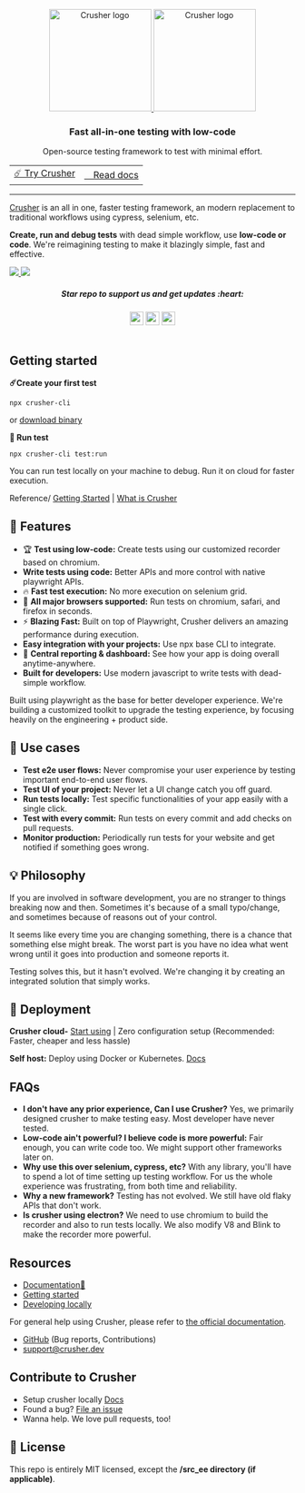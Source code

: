 <p align="center">
  <p align="center">
  <a href="https://crusher.dev/#gh-light-mode-only">
    <img src="https://i.imgur.com/BRG9MxQ.png" width="180px" alt="Crusher logo" />
  </a>
  <a href="https://crusher.dev/#gh-dark-mode-only">
    <img src="https://i.imgur.com/ncVx1vo.png"  width="180px" alt="Crusher logo" />
  </a>
</p>
</p>




<h3 align="center">Fast all-in-one testing with low-code</h3>
<p align="center">
  Open-source testing framework to test with minimal effort.
</p>

<div align="center">
  <table>
    <tbody>
      <tr>
         <td>
             <a href="#-getting-started">☄️ Try Crusher</a>
        </td>
        <td>
          <a href="https://docs.crusher.dev">⠀ Read docs</a>
        </td>
      </tr>
    </tbody>
  </table>
  </div>
<hr/>


[Crusher](https://crusher.dev) is an all in one, faster testing framework, an modern replacement to traditional workflows using cypress, selenium, etc.

**Create, run and debug tests** with dead simple workflow, use **low-code or code**. We're reimagining testing to make it blazingly simple, fast and effective.

  <a href="https://crusher.dev/#gh-light-mode-only">
  <img src="https://i.imgur.com/nqE0S1B.png"/>
  </a>
  <a href="https://crusher.dev/#gh-dark-mode-only">
    <img src="https://i.imgur.com/qQ2uda9.png"  />
  </a>

<div>
<h5  align="center"> Star repo to support us and get updates :heart: </h5>
</div>

<div align="center">
  <img src="https://img.shields.io/github/stars/crusherdev/crusher.svg?style=social&label=Star" height="24"/>  
  <img src="https://img.shields.io/github/forks/crusherdev/crusher.svg?style=social&label=Fork" height="24"/>
  <img src="https://img.shields.io/github/watchers/crusherdev/crusher.svg?style=social&label=Watch" height="24"/>
</div>

<br/>

##  Getting started

**☄️Create your first test**

```
npx crusher-cli
```

or [download binary](https://docs.crusher.dev/getting-started/create-your-first-test#or-install-recorder)


**🚖 Run test**

```
npx crusher-cli test:run
```

You can run test locally on your machine to debug. Run it on cloud for faster execution.

Reference/ [Getting Started](https://docs.crusher.dev/getting-started/create-your-first-test#using-cli) | [What is Crusher](https://docs.crusher.dev/getting-started/what-is-crusher) 


## 🦖 Features

- 🏆 **Test using low-code:** Create tests using our customized recorder based on chromium.
- **Write tests using code:** Better APIs and more control with native playwright APIs.
- 🔥 **Fast test execution:** No more execution on selenium grid.
- 🔋 **All major browsers supported:** Run tests on chromium, safari, and firefox in seconds.
- ⚡ **Blazing Fast:** Built on top of Playwright, Crusher delivers an amazing performance during execution.
- **Easy integration with your projects:** Use npx base CLI to integrate.
- 🦄 **Central reporting & dashboard:** See how your app is doing overall anytime-anywhere.
- **Built for developers:** Use modern javascript to write tests with dead-simple workflow.

Built using playwright as the base for better developer experience. We're building a customized toolkit to upgrade the testing experience, by focusing heavily on the engineering + product side.

## 🏃 Use cases
- **Test e2e user flows:** Never compromise your user experience by testing important end-to-end user flows.
- **Test UI of your project:** Never let a UI change catch you off guard.
- **Run tests locally:** Test specific functionalities of your app easily with a single click.
- **Test with every commit:** Run tests on every commit and add checks on pull requests.
- **Monitor production:** Periodically run tests for your website and get notified if something goes wrong.

## 💡 Philosophy
If you are involved in software development, you are no stranger to things breaking now and then. Sometimes it's because of a small typo/change, and sometimes because of reasons out of your control.

It seems like every time you are changing something, there is a chance that something else might break. The worst part is you have no idea what went wrong until it goes into production and someone reports it.

Testing solves this, but it hasn't evolved. We're changing it by creating an integrated solution that simply works.

## 🧱 Deployment

**Crusher cloud-**  [Start using](https://crusher.dev) | Zero configuration setup
(Recommended: Faster, cheaper and less hassle)

**Self host:** Deploy using Docker or Kubernetes. [Docs](https://docs.crusher.dev/development/docker-deploy-locally)

## FAQs

- **I don't have any prior experience, Can I use Crusher?** Yes, we primarily designed crusher to make testing easy. Most developer have never tested.
- **Low-code ain't powerful? I believe code is more powerful:** Fair enough, you can write code too. We might support other frameworks later on.
- **Why use this over selenium, cypress, etc?** With any library, you'll have to spend a lot of time setting up testing workflow. For us the whole experience was frustrating, from both time and reliability.
- **Why a new framework?** Testing has not evolved. We still have old flaky APIs that don't work.
- **Is crusher using electron?** We need to use chromium to build the recorder and also to run tests locally. We also modify V8 and Blink to make the recorder more powerful.

## Resources
- [Documentation🌱](https://docs.crusher.dev)
- [Getting started](https://docs.crusher.dev/getting-started/create-your-first-test)
- [Developing locally](https://docs.crusher.dev/development/setting-up-development-env)

For general help using Crusher, please refer to [the official documentation](https://docs.crusher.dev).

- [GitHub](https://github.com/crusherdev/crusher) (Bug reports, Contributions)
- support@crusher.dev

## Contribute to Crusher

- Setup crusher locally [Docs](https://docs.crusher.dev/development/setting-up-development-env)
- Found a bug? [File an issue](https://github.com/crusherdev/crusher/issues/new/choose)
- Wanna help. We love pull requests, too!

## 📝 License

This repo is entirely MIT licensed, except the **/src_ee directory (if applicable)**.
